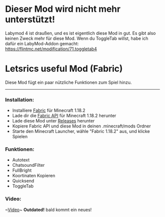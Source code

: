 # Dieser Mod wird nicht mehr unterstützt!

Labymod 4 ist draußen, und es ist eigentlich diese Mod in gut. Es gibt also keinen Zweck mehr für diese Mod. Wenn du ToggleTab willst, habe ich dafür ein LabyMod-Addon gemacht: https://flintmc.net/modification/71.toggletab4

# Letsrics useful Mod (Fabric)

Diese Mod fügt ein paar nützliche Funktionen zum Spiel hinzu.

---

### Installation:

- Installiere [Fabric](https://fabricmc.net/use/installer/) für Minecraft 1.18.2
- Lade dir die [Fabric API](https://www.curseforge.com/minecraft/mc-mods/fabric-api/files/all) für Minecraft 1.18.2 herunter
- Lade diese Mod unter [Releases](https://github.com/Letsric/LetsricsUsefulMod-Fabric/releases) herunter
- Kopiere Fabric API und diese Mod in deinen .minecraft/mods Ordner
- Starte den Minecraft Launcher, wähle "Fabric 1.18.2" aus, und klicke Spielen

### Funktionen:

* Autotext
* ChatsoundFilter
* FullBright
* Koortinaten Kopieren
* Quicksend
* ToggleTab

### Video:

~[Video](https://youtu.be/vfVoN5ksk9I)~ **Outdated!** bald kommt ein neues!
